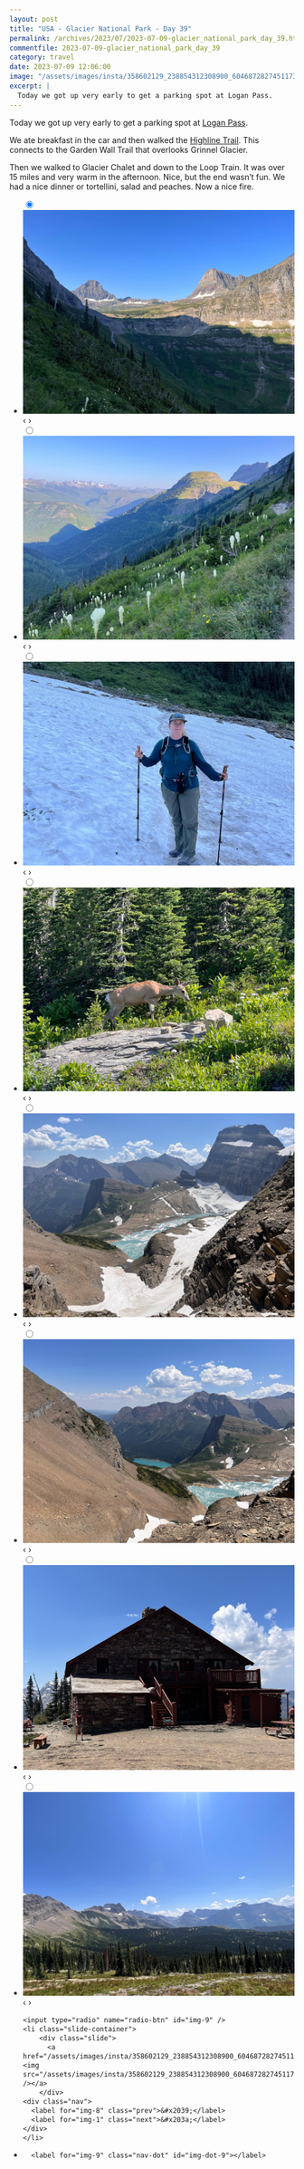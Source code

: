 ```yaml
---
layout: post
title: "USA - Glacier National Park - Day 39"
permalink: /archives/2023/07/2023-07-09-glacier_national_park_day_39.html
commentfile: 2023-07-09-glacier_national_park_day_39
category: travel
date: 2023-07-09 12:06:00
image: "/assets/images/insta/358602129_238854312308900_6046872827451173010_n_17977862027166448.jpg"
excerpt: |
  Today we got up very early to get a parking spot at Logan Pass.
---
```


Today we got up very early to get a parking spot at [Logan Pass](https://maps.app.goo.gl/FDpAMQKA7qkH26UaA).

We ate breakfast in the car and then walked the [Highline Trail](https://www.alltrails.com/en-gb/trail/us/montana/highline-trail-logan-pass-to-the-loop-trailhead). This connects to the Garden Wall Trail that overlooks Grinnel Glacier.

Then we walked to Glacier Chalet and down to the Loop Train. It was over 15 miles and very warm in the afternoon. Nice, but the end wasn’t fun. We had a nice dinner or tortellini, salad and peaches. Now a nice fire.

<ul class="slides">
    <input type="radio" name="radio-btn" id="img-1" checked="checked" />
    <li class="slide-container">
        <div class="slide">
          <a href="/assets/images/insta/359444940_1275881953043293_1758061020198696514_n_18275861959182442.jpg"><img src="/assets/images/insta/359444940_1275881953043293_1758061020198696514_n_18275861959182442.jpg" /></a>
        </div>
    <div class="nav">
      <label for="img-9" class="prev">&#x2039;</label>
      <label for="img-2" class="next">&#x203a;</label>
    </div>
    </li>
        <input type="radio" name="radio-btn" id="img-2"  />
    <li class="slide-container">
        <div class="slide">
          <a href="/assets/images/insta/358532851_294611376293357_3462251849223916452_n_18004115518854774.jpg"><img src="/assets/images/insta/358532851_294611376293357_3462251849223916452_n_18004115518854774.jpg" /></a>
        </div>
    <div class="nav">
      <label for="img-1" class="prev">&#x2039;</label>
      <label for="img-3" class="next">&#x203a;</label>
    </div>
    </li>
        <input type="radio" name="radio-btn" id="img-3"  />
    <li class="slide-container">
        <div class="slide">
          <a href="/assets/images/insta/359214308_1304759303464761_334241339087144692_n_17998705345831379.jpg"><img src="/assets/images/insta/359214308_1304759303464761_334241339087144692_n_17998705345831379.jpg" /></a>
        </div>
    <div class="nav">
      <label for="img-2" class="prev">&#x2039;</label>
      <label for="img-4" class="next">&#x203a;</label>
    </div>
    </li>
        <input type="radio" name="radio-btn" id="img-4"  />
    <li class="slide-container">
        <div class="slide">
          <a href="/assets/images/insta/358800139_1326533068301022_6222108346573441968_n_17976375878194345.jpg"><img src="/assets/images/insta/358800139_1326533068301022_6222108346573441968_n_17976375878194345.jpg" /></a>
        </div>
    <div class="nav">
      <label for="img-3" class="prev">&#x2039;</label>
      <label for="img-5" class="next">&#x203a;</label>
    </div>
    </li>
        <input type="radio" name="radio-btn" id="img-5"  />
    <li class="slide-container">
        <div class="slide">
          <a href="/assets/images/insta/358504211_3175874719371728_3380447548947742583_n_18147380032288900.jpg"><img src="/assets/images/insta/358504211_3175874719371728_3380447548947742583_n_18147380032288900.jpg" /></a>
        </div>
    <div class="nav">
      <label for="img-4" class="prev">&#x2039;</label>
      <label for="img-6" class="next">&#x203a;</label>
    </div>
    </li>
        <input type="radio" name="radio-btn" id="img-6"  />
    <li class="slide-container">
        <div class="slide">
          <a href="/assets/images/insta/358506527_1431254717444870_2865010239722297843_n_18010437433764381.jpg"><img src="/assets/images/insta/358506527_1431254717444870_2865010239722297843_n_18010437433764381.jpg" /></a>
        </div>
    <div class="nav">
      <label for="img-5" class="prev">&#x2039;</label>
      <label for="img-7" class="next">&#x203a;</label>
    </div>
    </li>
        <input type="radio" name="radio-btn" id="img-7"  />
    <li class="slide-container">
        <div class="slide">
          <a href="/assets/images/insta/358524050_636342741794382_8229106929977167499_n_18041285542485628.jpg"><img src="/assets/images/insta/358524050_636342741794382_8229106929977167499_n_18041285542485628.jpg" /></a>
        </div>
    <div class="nav">
      <label for="img-6" class="prev">&#x2039;</label>
      <label for="img-8" class="next">&#x203a;</label>
    </div>
    </li>
        <input type="radio" name="radio-btn" id="img-8"  />
    <li class="slide-container">
        <div class="slide">
          <a href="/assets/images/insta/359226215_295277316199686_1359171167904703707_n_17990449094109797.jpg"><img src="/assets/images/insta/359226215_295277316199686_1359171167904703707_n_17990449094109797.jpg" /></a>
        </div>
    <div class="nav">
      <label for="img-7" class="prev">&#x2039;</label>
      <label for="img-9" class="next">&#x203a;</label>
    </div>
    </li>
    
    <input type="radio" name="radio-btn" id="img-9" />
    <li class="slide-container">
        <div class="slide">
          <a href="/assets/images/insta/358602129_238854312308900_6046872827451173010_n_17977862027166448.jpg"><img src="/assets/images/insta/358602129_238854312308900_6046872827451173010_n_17977862027166448.jpg" /></a>
        </div>
    <div class="nav">
      <label for="img-8" class="prev">&#x2039;</label>
      <label for="img-1" class="next">&#x203a;</label>
    </div>
    </li>
			
<li class="nav-dots">
      <label for="img-1" class="nav-dot" id="img-dot-1"></label>
      <label for="img-2" class="nav-dot" id="img-dot-2"></label>
      <label for="img-3" class="nav-dot" id="img-dot-3"></label>
      <label for="img-4" class="nav-dot" id="img-dot-4"></label>
      <label for="img-5" class="nav-dot" id="img-dot-5"></label>
      <label for="img-6" class="nav-dot" id="img-dot-6"></label>
      <label for="img-7" class="nav-dot" id="img-dot-7"></label>
      <label for="img-8" class="nav-dot" id="img-dot-8"></label>

      <label for="img-9" class="nav-dot" id="img-dot-9"></label>

</li>
</ul>
